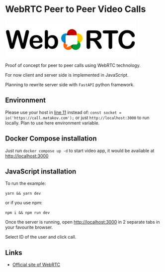 # WebRTC Peer to Peer Video Calls

<img src="https://github.com/matacoder/p2p-video-calling-app/raw/master/images/webrtc.png">

Proof of concept for peer to peer calls using WebRTC technology.

For now client and server side is implemented in JavaScript.

Planning to rewrite server side with `FastAPI` python framework.

## Environment

Please use your host in [line 11](public/index.css) instead of:
`const socket = io('https://call.matakov.com');` or just `http://localhost:3000` to run locally. Plan to use here environment variable.

## Docker Compose installation

Just run `docker compose up -d` to start video app, it would be available at [http://localhost:3000](http://localhost:3000)

## JavaScript installation

To run the example:

`yarn && yarn dev`
 
 or if you use npm:
 
 `npm i && npm run dev`
 
 Once the server is running, open [http://localhost:3000](http://localhost:3000) in 2 separate tabs in your favourite browser.
 
 Select ID of the user and click call.

## Links

- [Official site of WebRTC](https://webrtc.github.io/)